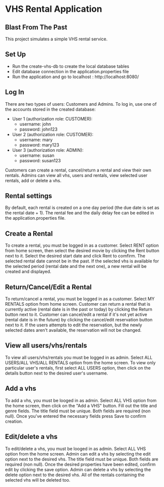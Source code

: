 # VHS Rental Application
## Blast From The Past

This project simulates a simple VHS rental service.

## Set Up

- Run the create-vhs-db to create the local database tables
- Edit database connection in the application.properties file
- Run the application and go to localhost : http://localhost:8080/

## Log In

There are two types of users: Customers and Admins. To log in, use one of the accounts stored in the created database:
- User 1 (authorization role: CUSTOMER):
    - username: john 
    - password: john123
- User 2 (authorization role: CUSTOMER):
     - username: mary 
     - password: mary123
- User 3 (authorization role: ADMIN):
     - username: susan
    - password: susan123

Customers can create a rental, cancel/return a rental and view their own rentals.
Admins can view all vhs, users and rentals, view selected user rentals, add or delete a vhs.
##  Rental settings
By default, each rental is created on a one day period (the due date is set as the rental date + 1). The rental fee and the daily delay fee can be edited in the application.properties file.

## Create a Rental
To create a rental, you must be logged in as a customer. Select RENT option from home screen, then select the desired movie by clicking the Rent button next to it. Select the desired start date and click Rent to comfirm. The selected rental date cannot be in the past. If the selected vhs is available for the selected period (rental date and the next one), a new rental will be created and displayed.

## Return/Cancel/Edit a Rental
To return/cancel a rental, you must be logged in as a customer. Select MY RENTALS option from home screen.
Customer can return a rental that is currently active (rental date is in the past or today) by clicking the Return button next to it.
Customer can cancel/edit a rental if it's not yet active (rental date is in the future) by clicking the cancel/edit reservation button next to it. If the users attempts to edit the reservation, but the newly selected dates aren't available, the reservation will not be changed.

## View all users/vhs/rentals
To view all users/vhs/rentals you must be logged in as admin. Select ALL USERS/ALL VHS/ALL RENTALS option from the home screen.
To view only particular user's rentals, first select ALL USERS option, then click on the details button next to the desired user's username.

## Add a vhs
To add a vhs, you must be looged in as admin. Select ALL VHS option from the home screen, then click on the "Add a VHS" button. Fill out the title and genre fields. The title field must be unique. Both fields are required (non null). Once you've entered the necessary fields press Save to confirm creation. 

## Edit/delete a vhs
To edit/delete a vhs, you must be looged in as admin. Select ALL VHS option from the home screen.
Admin can edit a vhs by selecting the edit option next to the desired vhs. The title field must be unique. Both fields are required (non null). Once the desired properties have been edited, confirm edit by clicking the save option.
Admin can delete a vhs by selecting the delete option next to the desired vhs. All of the rentals containing the selected vhs will be deleted too.




